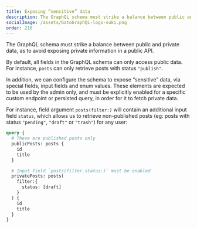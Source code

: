 ```yaml
---
title: Exposing “sensitive” data
description: The GraphQL schema must strike a balance between public and private data, as to avoid exposing private information in a public API.
socialImage: /assets/GatoGraphQL-logo-suki.png
order: 210
---
```


The GraphQL schema must strike a balance between public and private data, as to avoid exposing private information in a public API.

By default, all fields in the GraphQL schema can only access public data. For instance, `posts` can only retrieve posts with status `"publish"`.

In addition, we can configure the schema to expose “sensitive” data, via special fields, input fields and enum values. These elements are expected to be used by the admin only, and must be explicitly enabled for a specific custom endpoint or persisted query, in order for it to fetch private data.

For instance, field argument `posts(filter:)` will contain an additional input field `status`, which allows us to retrieve non-published posts (eg: posts with status `"pending"`, `"draft"` or `"trash"`) for any user:

```graphql
query {
  # These are published posts only
  publicPosts: posts {
    id
    title
  }

  # Input field `posts(filter.status:)` must be enabled
  privatePosts: posts(
    filter:{
      status: [draft]
    }
  ) {
    id
    title
  }
}
```
